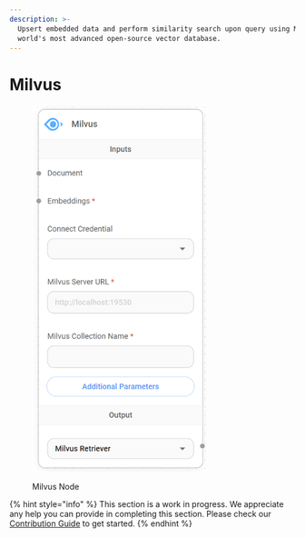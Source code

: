 ```yaml
---
description: >-
  Upsert embedded data and perform similarity search upon query using Milvus,
  world's most advanced open-source vector database.
---
```


# Milvus

<figure><img src="../../../.gitbook/assets/image (160).png" alt="" width="308"><figcaption><p>Milvus Node</p></figcaption></figure>

{% hint style="info" %}
This section is a work in progress. We appreciate any help you can provide in completing this section. Please check our [Contribution Guide](../../../contributing/) to get started.
{% endhint %}
